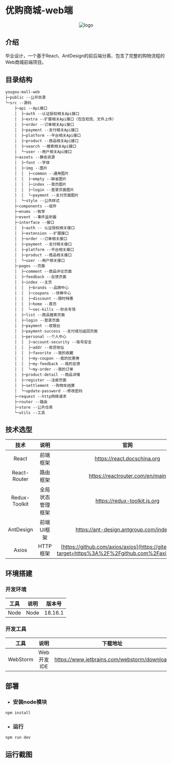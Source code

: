 # 优购商城-web端
<div align='center'>
    <img src='https://gitee.com/chi-congmin/yougou-mall/raw/master/readme/img/yougou.png' alt='logo'>
</div>

## 介绍
毕业设计，一个基于React、AntDesign的前后端分离、包含了完整的购物流程的Web商城前端项目。

## 目录结构
```
yougou-mall-web
├─public --公开目录
└─src --源码
    ├─api --Api接口
    │  ├─auth --认证授权相关Api接口
    │  ├─extra --扩展相关Api接口（包含短信、文件上传）
    │  ├─order --订单相关Api接口
    │  ├─payment --支付相关Api接口
    │  ├─platform --平台相关Api接口
    │  ├─product --商品相关Api接口
    │  ├─search --搜索相关Api接口
    │  └─user --用户相关Api接口
    ├─assets --静态资源
    │  ├─font --字体
    │  ├─img --图片
    │  │  ├─common --通用图片
    │  │  ├─empty --缺省图片
    │  │  ├─index --首页图片
    │  │  ├─login --登录页面图片
    │  │  └─payment --支付页面图片
    │  └─style --公共样式
    ├─components --组件
    ├─enums --枚举
    ├─event --事件监听器
    ├─interface --接口
    │  ├─auth -- 认证授权相关接口
    │  ├─extension --扩展接口
    │  ├─order --订单相关接口
    │  ├─payment --支付相关接口
    │  ├─platform --平台相关接口
    │  ├─product --商品相关接口
    │  └─user --用户相关接口
    ├─pages --页面
    │  ├─comment --商品评论页面
    │  ├─feedback --反馈页面
    │  ├─index --主页
    │  │  ├─brands --品牌中心
    │  │  ├─coupons --领券中心
    │  │  ├─discount --限时特惠
    │  │  ├─home --首页
    │  │  └─sec-kills --秒杀专场
    │  ├─list --商品搜索页面
    │  ├─login --登录页面
    │  ├─payment --收银台
    │  ├─payment-success --支付成功返回页面
    │  ├─personal --个人中心
    │  │  ├─account-security --账号安全
    │  │  ├─addr --收货地址
    │  │  ├─favorite --我的收藏
    │  │  ├─my-coupon --我的优惠券
    │  │  ├─my-feedback --我的反馈
    │  │  └─my-order --我的订单
    │  ├─product-detail --商品详情
    │  ├─register --注册页面
    │  ├─settlement --购物车结算
    │  └─update-password --修改密码
    ├─request --http网络请求
    ├─router --路由
    ├─store --公共仓库 
    └─utils --工具
```



## 技术选型

|     技术      |       说明       |                            官网                            |
| :-----------: | :--------------: | :----------------------------------------------------------: |
|     React     |     前端框架     |                 https://react.docschina.org                  |
| React-Router  |     路由框架     |               https://reactrouter.com/en/main                |
| Redux-Toolkit | 全局状态管理框架 |                 https://redux-toolkit.js.org                 |
|   AntDesign   |    前端UI框架    |           https://ant-design.antgroup.com/index-cn           |
|     Axios     |     HTTP框架     | [https://github.com/axios/axios](https://gitee.com/link?target=https%3A%2F%2Fgithub.com%2Faxios%2Faxios) |

## 环境搭建

### 开发环境

| 工具 | 说明 | 版本号  |
| :--: | :--: | :-----: |
| Node | Node | 18.16.1 |

### 开发工具

|   工具   |    说明    |                  下载地址                   |
| :------: | :--------: | :-----------------------------------------: |
| WebStorm | Web开发IDE | https://www.jetbrains.com/webstorm/download |

## 部署

- ### 安装node模块

```
npm install
```

- ### 运行

```
npm run dev
```

## 运行截图
